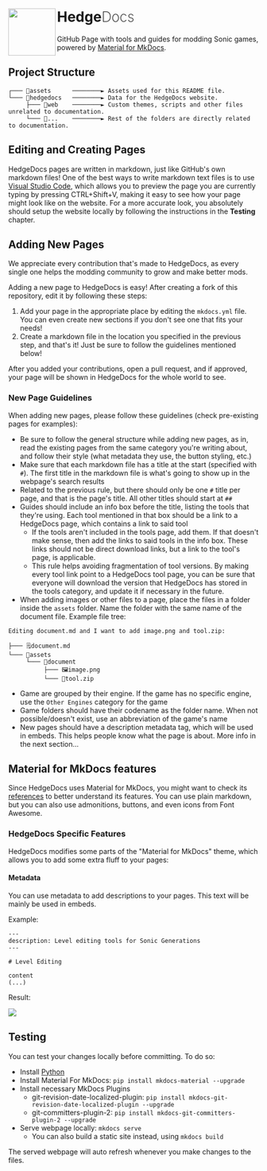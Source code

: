 <h1>
    <a href="#hedgedocs">
        <img width="95" align="left" src="https://raw.githubusercontent.com/HedgeDocs/HedgeDocs.github.io/main/hedgedocs/web/images/favicon.png">
    </a>
    Hedge<span style="font-weight: 200;">Docs</span>
</h1>

GitHub Page with tools and guides for modding Sonic games, powered by [Material for MkDocs](https://squidfunk.github.io/mkdocs-material/).

## Project Structure

```
┌─── 📁assets      ────────► Assets used for this README file.
└─── 📁hedgedocs   ────────► Data for the HedgeDocs website.
     ├─── 📁web    ────────► Custom themes, scripts and other files unrelated to documentation.
     └─── 📁...    ────────► Rest of the folders are directly related to documentation.
```

## Editing and Creating Pages
HedgeDocs pages are written in markdown, just like GitHub's own markdown files! One of the best ways to write markdown text files is to use [Visual Studio Code](https://code.visualstudio.com/), which allows you to preview the page you are currently typing by pressing CTRL+Shift+V, making it easy to see how your page might look like on the website. For a more accurate look, you absolutely should setup the website locally by following the instructions in the **Testing** chapter.

## Adding New Pages
We appreciate every contribution that's made to HedgeDocs, as every single one helps the modding community to grow and make better mods.

Adding a new page to HedgeDocs is easy! After creating a fork of this repository, edit it by following these steps:
1. Add your page in the appropriate place by editing the `mkdocs.yml` file. You can even create new sections if you don't see one that fits your needs!
2. Create a markdown file in the location you specified in the previous step, and that's it! Just be sure to follow the guidelines mentioned below!

After you added your contributions, open a pull request, and if approved, your page will be shown in HedgeDocs for the whole world to see.

### New Page Guidelines
When adding new pages, please follow these guidelines (check pre-existing pages for examples):

- Be sure to follow the general structure while adding new pages, as in, read the existing pages from the same category you're writing about, and follow their style (what metadata they use, the button styling, etc.)
- Make sure that each markdown file has a title at the start (specified with `#`). The first title in the markdown file is what's going to show up in the webpage's search results
- Related to the previous rule, but there should only be one `#` title per page, and that is the page's title. All other titles should start at `##`
- Guides should include an info box before the title, listing the tools that they're using. Each tool mentioned in that box should be a link to a HedgeDocs page, which contains a link to said tool
    - If the tools aren't included in the tools page, add them. If that doesn't make sense, then add the links to said tools in the info box. These links should not be direct download links, but a link to the tool's page, is applicable.
    - This rule helps avoiding fragmentation of tool versions. By making every tool link point to a HedgeDocs tool page, you can be sure that everyone will download the version that HedgeDocs has stored in the tools category, and update it if necessary in the future.
- When adding images or other files to a page, place the files in a folder inside the `assets` folder. Name the folder with the same name of the document file. Example file tree:
```
Editing document.md and I want to add image.png and tool.zip:

├─── 🗒️document.md
└─── 📁assets
     └─── 📁document
          ├─── 🖼️image.png
          └─── 💾tool.zip
```
- Game are grouped by their engine. If the game has no specific engine, use the `Other Engines` category for the game
- Game folders should have their codename as the folder name. When not possible/doesn't exist, use an abbreviation of the game's name
- New pages should have a description metadata tag, which will be used in embeds. This helps people know what the page is about. More info in the next section...

## Material for MkDocs features
Since HedgeDocs uses Material for MkDocs, you might want to check its [references](https://squidfunk.github.io/mkdocs-material/reference/) to better understand its features. You can use plain markdown, but you can also use admonitions, buttons, and even icons from Font Awesome.

### HedgeDocs Specific Features
HedgeDocs modifies some parts of the "Material for MkDocs" theme, which allows you to add some extra fluff to your pages:

#### Metadata
You can use metadata to add descriptions to your pages. This text will be mainly be used in embeds.

Example:
```
---
description: Level editing tools for Sonic Generations
---

# Level Editing

content
(...)
```

Result:

![](assets/embed.png)


## Testing
You can test your changes locally before committing. To do so:

- Install [Python](https://www.python.org/downloads/)
- Install Material For MkDocs: `pip install mkdocs-material --upgrade`
- Install necessary MkDocs Plugins
    - git-revision-date-localized-plugin: `pip install mkdocs-git-revision-date-localized-plugin --upgrade`
    - git-committers-plugin-2: `pip install mkdocs-git-committers-plugin-2 --upgrade`
- Serve webpage locally: `mkdocs serve`
    - You can also build a static site instead, using `mkdocs build`
 
The served webpage will auto refresh whenever you make changes to the files.

